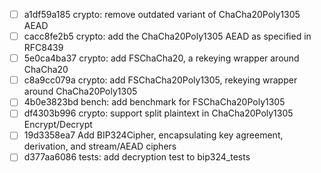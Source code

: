 - [ ] a1df59a185 crypto: remove outdated variant of ChaCha20Poly1305 AEAD
- [ ] cacc8fe2b5 crypto: add the ChaCha20Poly1305 AEAD as specified in RFC8439
- [ ] 5e0ca4ba37 crypto: add FSChaCha20, a rekeying wrapper around ChaCha20
- [ ] c8a9cc079a crypto: add FSChaCha20Poly1305, rekeying wrapper around ChaCha20Poly1305
- [ ] 4b0e3823bd bench: add benchmark for FSChaCha20Poly1305
- [ ] df4303b996 crypto: support split plaintext in ChaCha20Poly1305 Encrypt/Decrypt
- [ ] 19d3358ea7 Add BIP324Cipher, encapsulating key agreement, derivation, and stream/AEAD ciphers
- [ ] d377aa6086 tests: add decryption test to bip324_tests
